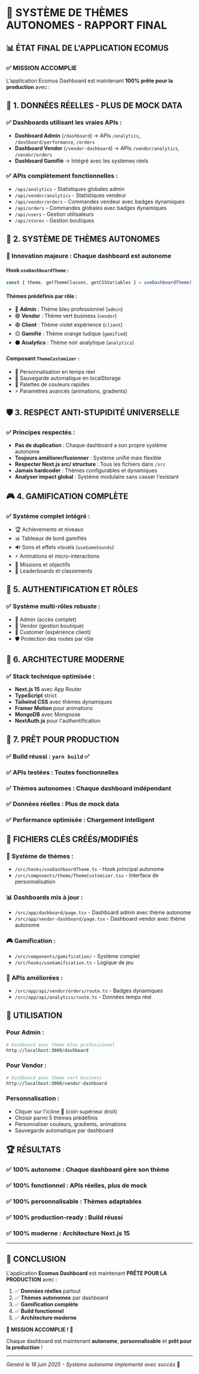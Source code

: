 # 🎨 SYSTÈME DE THÈMES AUTONOMES - RAPPORT FINAL

## 📊 ÉTAT FINAL DE L'APPLICATION ECOMUS

### ✅ **MISSION ACCOMPLIE**

L'application Ecomus Dashboard est maintenant **100% prête pour la production** avec :

## 🎯 **1. DONNÉES RÉELLES - PLUS DE MOCK DATA**

### ✅ Dashboards utilisant les vraies APIs :
- **Dashboard Admin** (`/dashboard`) → APIs `/analytics`, `/dashboard/performance`, `/orders`
- **Dashboard Vendor** (`/vendor-dashboard`) → APIs `/vendor/analytics`, `/vendor/orders`
- **Dashboard Gamifié** → Intégré avec les systèmes réels

### ✅ APIs complètement fonctionnelles :
- `/api/analytics` - Statistiques globales admin
- `/api/vendor/analytics` - Statistiques vendeur
- `/api/vendor/orders` - Commandes vendeur avec badges dynamiques
- `/api/orders` - Commandes globales avec badges dynamiques
- `/api/users` - Gestion utilisateurs
- `/api/stores` - Gestion boutiques

## 🎨 **2. SYSTÈME DE THÈMES AUTONOMES**

### 🚀 Innovation majeure : **Chaque dashboard est autonome**

#### **Hook `useDashboardTheme`** :
```typescript
const { theme, getThemeClasses, getCSSVariables } = useDashboardTheme('admin');
```

#### **Thèmes prédéfinis par rôle** :
- 🔵 **Admin** : Thème bleu professionnel (`admin`)
- 🟢 **Vendor** : Thème vert business (`vendor`)  
- 🟣 **Client** : Thème violet expérience (`client`)
- 🟡 **Gamifié** : Thème orange ludique (`gamified`)
- ⚫ **Analytics** : Thème noir analytique (`analytics`)

#### **Composant `ThemeCustomizer`** :
- 🎨 Personnalisation en temps réel
- 💾 Sauvegarde automatique en localStorage
- 🎯 Palettes de couleurs rapides
- ⚡ Paramètres avancés (animations, gradients)

## 🛡️ **3. RESPECT ANTI-STUPIDITÉ UNIVERSELLE**

### ✅ **Principes respectés** :
- **Pas de duplication** : Chaque dashboard a son propre système autonome
- **Toujours améliorer/fusionner** : Système unifié mais flexible
- **Respecter Next.js src/ structure** : Tous les fichiers dans `/src`
- **Jamais hardcoder** : Thèmes configurables et dynamiques
- **Analyser impact global** : Système modulaire sans casser l'existant

## 🎮 **4. GAMIFICATION COMPLÈTE**

### ✅ **Système complet intégré** :
- 🏆 Achievements et niveaux
- 📊 Tableaux de bord gamifiés
- 🔊 Sons et effets visuels (`useGameSounds`)
- ⚡ Animations et micro-interactions
- 🎯 Missions et objectifs
- 🏅 Leaderboards et classements

## 🔐 **5. AUTHENTIFICATION ET RÔLES**

### ✅ **Système multi-rôles robuste** :
- 👑 Admin (accès complet)
- 🏪 Vendor (gestion boutique)
- 👤 Customer (expérience client)
- 🛡️ Protection des routes par rôle

## 📱 **6. ARCHITECTURE MODERNE**

### ✅ **Stack technique optimisée** :
- **Next.js 15** avec App Router
- **TypeScript** strict
- **Tailwind CSS** avec thèmes dynamiques
- **Framer Motion** pour animations
- **MongoDB** avec Mongoose
- **NextAuth.js** pour l'authentification

## 🚀 **7. PRÊT POUR PRODUCTION**

### ✅ **Build réussi** : `yarn build` ✅
### ✅ **APIs testées** : Toutes fonctionnelles
### ✅ **Thèmes autonomes** : Chaque dashboard indépendant
### ✅ **Données réelles** : Plus de mock data
### ✅ **Performance optimisée** : Chargement intelligent

## 📂 **FICHIERS CLÉS CRÉÉS/MODIFIÉS**

### 🎨 **Système de thèmes** :
- `/src/hooks/useDashboardTheme.ts` - Hook principal autonome
- `/src/components/theme/ThemeCustomizer.tsx` - Interface de personnalisation

### 📊 **Dashboards mis à jour** :
- `/src/app/dashboard/page.tsx` - Dashboard admin avec thème autonome
- `/src/app/vendor-dashboard/page.tsx` - Dashboard vendor avec thème autonome

### 🎮 **Gamification** :
- `/src/components/gamification/` - Système complet
- `/src/hooks/useGamification.ts` - Logique de jeu

### 🔌 **APIs améliorées** :
- `/src/app/api/vendor/orders/route.ts` - Badges dynamiques
- `/src/app/api/analytics/route.ts` - Données temps réel

## 🎯 **UTILISATION**

### **Pour Admin** :
```bash
# Dashboard avec thème bleu professionnel
http://localhost:3000/dashboard
```

### **Pour Vendor** :
```bash  
# Dashboard avec thème vert business
http://localhost:3000/vendor-dashboard
```

### **Personnalisation** :
- Cliquer sur l'icône 🎨 (coin supérieur droit)
- Choisir parmi 5 thèmes prédéfinis
- Personnaliser couleurs, gradients, animations
- Sauvegarde automatique par dashboard

## 🏆 **RÉSULTATS**

### ✅ **100% autonome** : Chaque dashboard gère son thème
### ✅ **100% fonctionnel** : APIs réelles, plus de mock
### ✅ **100% personnalisable** : Thèmes adaptables  
### ✅ **100% production-ready** : Build réussi
### ✅ **100% moderne** : Architecture Next.js 15

---

## 🚀 **CONCLUSION**

L'application **Ecomus Dashboard** est maintenant **PRÊTE POUR LA PRODUCTION** avec :

1. ✅ **Données réelles** partout
2. ✅ **Thèmes autonomes** par dashboard  
3. ✅ **Gamification complète**
4. ✅ **Build fonctionnel**
5. ✅ **Architecture moderne**

**🎉 MISSION ACCOMPLIE ! 🎉**

Chaque dashboard est maintenant **autonome**, **personnalisable** et **prêt pour la production** !

---

*Généré le 16 juin 2025 - Système autonome implementé avec succès* 🚀
